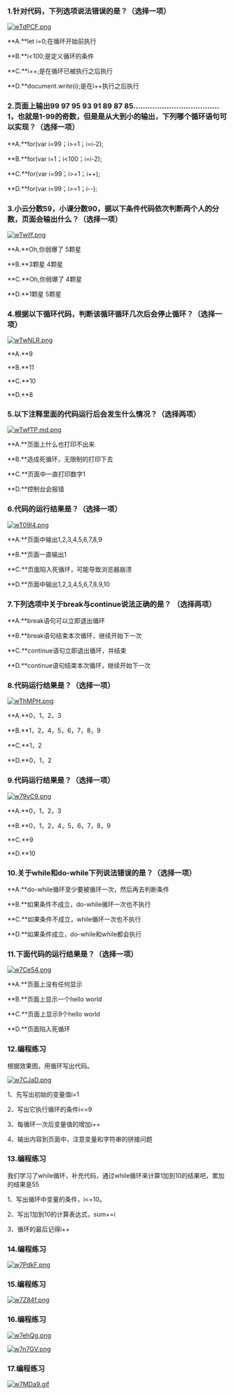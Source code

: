 ### 1.针对代码，下列选项说法错误的是？（选择一项）

[![wTdPCF.png](https://s1.ax1x.com/2020/09/20/wTdPCF.png)](https://imgchr.com/i/wTdPCF)



**A.**let i=0;在循环开始前执行

**B.**i<100;是定义循环的条件

**C.**i++;是在循环已被执行之后执行

**D.**document.write(i);是在i++执行之后执行







### 2.页面上输出99 97 95 93 91 89 87 85………………………………1，也就是1-99的奇数，但是是从大到小的输出，下列哪个循环语句可以实现？（选择一项）



**A.**for(var i=99；i>=1；i=i-2);

**B.**for(var i=1；i<100；i=i-2);

**C.**for(var i=99；i>=1；i++);

**D.**for(var i=99；i>=1；i--);





### 3.小云分数59，小课分数90，据以下条件代码依次判断两个人的分数，页面会输出什么？（选择一项）

[![wTwiIf.png](https://s1.ax1x.com/2020/09/20/wTwiIf.png)](https://imgchr.com/i/wTwiIf)

**A.**Oh,你弱爆了  5颗星

**B.**3颗星  4颗星

**C.**Oh,你弱爆了  4颗星

**D.**1颗星  5颗星



### 4.根据以下循环代码，判断该循环循环几次后会停止循环？（选择一项）

[![wTwNLR.png](https://s1.ax1x.com/2020/09/20/wTwNLR.png)](https://imgchr.com/i/wTwNLR)

**A.**9

**B.**11

**C.**10

**D.**8



### 5.以下注释里面的代码运行后会发生什么情况？（选择两项） 

[![wTwfTP.md.png](https://s1.ax1x.com/2020/09/20/wTwfTP.md.png)](https://imgchr.com/i/wTwfTP)

**A.**页面上什么也打印不出来

**B.**造成死循环，无限制的打印下去

**C.**页面中一直打印数字1

**D.**控制台会报错



### 6.代码的运行结果是？（选择一项）

[![wT09l4.png](https://s1.ax1x.com/2020/09/20/wT09l4.png)](https://imgchr.com/i/wT09l4)

**A.**页面中输出1,2,3,4,5,6,7,8,9 

**B.**页面一直输出1

**C.**页面陷入死循环，可能导致浏览器崩溃

**D.**页面中输出1,2,3,4,5,6,7,8,9,10





### 7.下列选项中关于break与continue说法正确的是？ （选择两项）



**A.**break语句可以立即退出循环

**B.**break语句结束本次循环，继续开始下一次

**C.**continue语句立即退出循环，并结束

**D.**continue语句结束本次循环，继续开始下一次





### 8.代码运行结果是？（选择一项）

[![wThMPH.png](https://s1.ax1x.com/2020/09/20/wThMPH.png)](https://imgchr.com/i/wThMPH)

**A.**0，1，2，3

**B.**1，2，4，5，6，7，8，9

**C.**1，2

**D.**0，1，2





### 9.代码运行结果是？（选择一项）

[![w79yC9.png](https://s1.ax1x.com/2020/09/20/w79yC9.png)](https://imgchr.com/i/w79yC9)



**A.**0，1，2，3

**B.**0，1，2，4，5，6，7，8，9

**C.**9

**D.**10





### 10.关于while和do-while下列说法错误的是？（选择一项）

**A.**do-while循环至少要被循环一次，然后再去判断条件

**B.**如果条件不成立，do-while循环一次也不执行

**C.**如果条件不成立，while循环一次也不执行

**D.**如果条件成立，do-while和while都会执行





### 11.下面代码的运行结果是？（选择一项）

[![w7Ce54.png](https://s1.ax1x.com/2020/09/20/w7Ce54.png)](https://imgchr.com/i/w7Ce54)

**A.**页面上没有任何显示 

**B.**页面上显示一个hello world

**C.**页面上显示9个hello world

**D.**页面陷入死循环





### 12.编程练习

根据效果图，用循环写出代码。

[![w7CJaD.png](https://s1.ax1x.com/2020/09/20/w7CJaD.png)](https://imgchr.com/i/w7CJaD)

1、先写出初始的变量值i=1

2、写出它执行循环的条件i<=9

3、每循环一次后变量值的增加i++

4、输出内容到页面中，注意变量和字符串的拼接问题

### 13.编程练习

我们学习了while循环，补充代码，通过while循环来计算1加到10的结果吧，累加的结果是55

1、写出循环中变量的条件，i<=10。

2、写出1加到10的计算表达式，sum+=i

3、循环的最后记得i++



### 14.编程练习

[![w7PdkF.png](https://s1.ax1x.com/2020/09/20/w7PdkF.png)](https://imgchr.com/i/w7PdkF)

### 15.编程练习

[![w7Z84f.png](https://s1.ax1x.com/2020/09/20/w7Z84f.png)](https://imgchr.com/i/w7Z84f)

### 16.编程练习

[![w7ehQg.png](https://s1.ax1x.com/2020/09/20/w7ehQg.png)](https://imgchr.com/i/w7ehQg)

[![w7n7GV.png](https://s1.ax1x.com/2020/09/20/w7n7GV.png)](https://imgchr.com/i/w7n7GV)

### 17.编程练习

[![w7MDa9.gif](https://s1.ax1x.com/2020/09/20/w7MDa9.gif)](https://imgchr.com/i/w7MDa9)